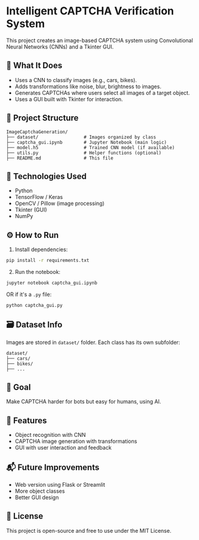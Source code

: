 # Intelligent CAPTCHA Verification System

This project creates an image-based CAPTCHA system using Convolutional Neural Networks (CNNs) and a Tkinter GUI.

## 🚀 What It Does
- Uses a CNN to classify images (e.g., cars, bikes).
- Adds transformations like noise, blur, brightness to images.
- Generates CAPTCHAs where users select all images of a target object.
- Uses a GUI built with Tkinter for interaction.

## 📁 Project Structure
```
ImageCaptchaGeneration/
├── dataset/                 # Images organized by class
├── captcha_gui.ipynb        # Jupyter Notebook (main logic)
├── model.h5                 # Trained CNN model (if available)
├── utils.py                 # Helper functions (optional)
├── README.md                # This file
```

## 🧠 Technologies Used
- Python
- TensorFlow / Keras
- OpenCV / Pillow (image processing)
- Tkinter (GUI)
- NumPy

## ⚙️ How to Run
1. Install dependencies:
```bash
pip install -r requirements.txt
```

2. Run the notebook:
```bash
jupyter notebook captcha_gui.ipynb
```

OR if it's a `.py` file:
```bash
python captcha_gui.py
```

## 🗃️ Dataset Info
Images are stored in `dataset/` folder. Each class has its own subfolder:
```
dataset/
├── cars/
├── bikes/
├── ...
```

## 🎯 Goal
Make CAPTCHA harder for bots but easy for humans, using AI.

## 📌 Features
- Object recognition with CNN
- CAPTCHA image generation with transformations
- GUI with user interaction and feedback

## 📬 Future Improvements
- Web version using Flask or Streamlit
- More object classes
- Better GUI design

## 📄 License
This project is open-source and free to use under the MIT License.